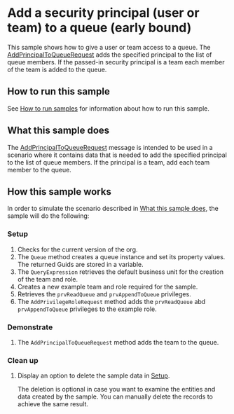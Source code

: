 # Add a security principal (user or team) to a queue (early bound)

This sample shows how to give a user or team access to a queue. The [AddPrincipalToQueueRequest](https://docs.microsoft.com/en-us/dotnet/api/microsoft.crm.sdk.messages.addprincipaltoqueuerequest?view=dynamics-general-ce-9) adds the specified principal to the list of queue members. If the passed-in security principal is a team each member of the team is added to the queue.

## How to run this sample

See [How to run samples](https://github.com/microsoft/PowerApps-Samples/blob/master/cds/README.md) for information about how to run this sample.

## What this sample does

The [AddPrincipalToQueueRequest](https://docs.microsoft.com/en-us/dotnet/api/microsoft.crm.sdk.messages.addprincipaltoqueuerequest?view=dynamics-general-ce-9) message is intended to be used in a scenario where it contains data that is needed to add the specified principal to the list of queue members. If the principal is a team, add each team member to the queue.

## How this sample works

In order to simulate the scenario described in [What this sample does](#what-this-sample-does), the sample will do the following:

### Setup

1. Checks for the current version of the org.
2. The `Queue` method creates a queue instance and set its property values. The returned Guids are stored in a variable.
3. The `QueryExpression` retrieves the default business unit for the creation of the team and role.
4. Creates a new example team and role required for the sample.
5. Retrieves the `prvReadQueue` and `prvAppendToQueue` privileges.
6. The `AddPrivilegeRoleRequest` method adds the `prvReadQueue` abd `prvAppendToQueue` privileges to the example role.

### Demonstrate

1. The `AddPrincipalToQueueRequest` method adds the team to the queue.

### Clean up

1. Display an option to delete the sample data in [Setup](#setup).

    The deletion is optional in case you want to examine the entities and data created by the sample. You can manually delete the records to achieve the same result.
